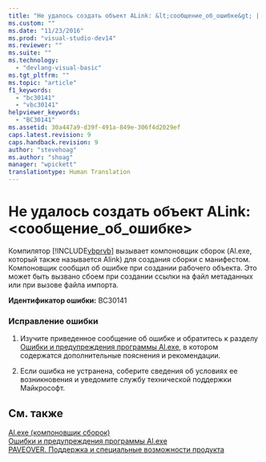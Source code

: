 ```yaml
---
title: "Не удалось создать объект ALink: &lt;сообщение_об_ошибке&gt; | Microsoft Docs"
ms.custom: ""
ms.date: "11/23/2016"
ms.prod: "visual-studio-dev14"
ms.reviewer: ""
ms.suite: ""
ms.technology: 
  - "devlang-visual-basic"
ms.tgt_pltfrm: ""
ms.topic: "article"
f1_keywords: 
  - "bc30141"
  - "vbc30141"
helpviewer_keywords: 
  - "BC30141"
ms.assetid: 30a447a9-d39f-491a-849e-306f4d2029ef
caps.latest.revision: 9
caps.handback.revision: 9
author: "stevehoag"
ms.author: "shoag"
manager: "wpickett"
translationtype: Human Translation
---
```

# Не удалось создать объект ALink: &lt;сообщение_об_ошибке&gt;
Компилятор [!INCLUDE[vbprvb](../../csharp/programming-guide/concepts/linq/includes/vbprvb_md.md)] вызывает компоновщик сборок \(Al.exe, который также называется Alink\) для создания сборки с манифестом. Компоновщик сообщил об ошибке при создании рабочего объекта. Это может быть вызвано сбоем при создании ссылки на файл метаданных или при вызове файла импорта.  
  
 **Идентификатор ошибки:** BC30141  
  
### Исправление ошибки  
  
1.  Изучите приведенное сообщение об ошибке и обратитесь к разделу [Ошибки и предупреждения программы Al.exe](http://msdn.microsoft.com/ru-ru/7f125d49-0a03-47a6-9ba9-d61a679a7d4b), в котором содержатся дополнительные пояснения и рекомендации.  
  
2.  Если ошибка не устранена, соберите сведения об условиях ее возникновения и уведомите службу технической поддержки Майкрософт.  
  
## См. также  
 [Al.exe \(компоновщик сборок\)](../Topic/Al.exe%20\(Assembly%20Linker\).md)   
 [Ошибки и предупреждения программы Al.exe](http://msdn.microsoft.com/ru-ru/7f125d49-0a03-47a6-9ba9-d61a679a7d4b)   
 [PAVEOVER. Поддержка и специальные возможности продукта](http://msdn.microsoft.com/ru-ru/14e1d293-7b6d-40a6-bf3e-a92f8ee6c88c)
